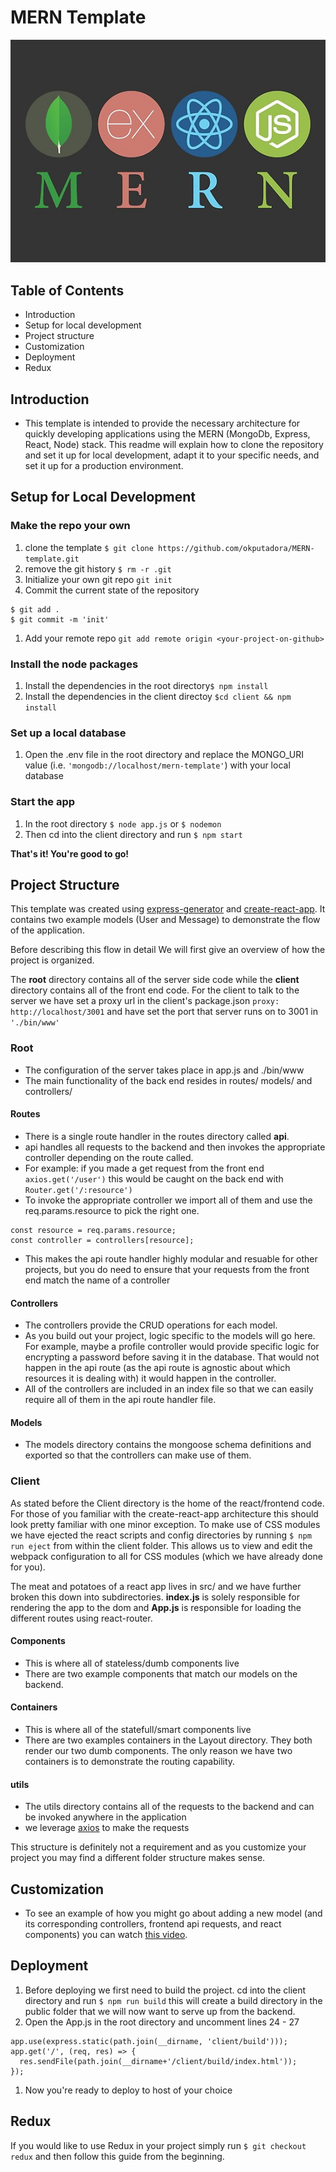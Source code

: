 # MERN Template
![mern stack](mern.jpg)

## Table of Contents
* Introduction
* Setup for local development
* Project structure
* Customization
* Deployment
* Redux

## Introduction
* This template is intended to provide the necessary architecture for quickly
developing applications using the MERN (MongoDb, Express, React, Node) stack.
This readme will explain how to clone the repository and set it up for local
development, adapt it to your specific needs, and set it up for a production
environment.

## Setup for Local Development
### Make the repo your own
1. clone the template `$ git clone https://github.com/okputadora/MERN-template.git`
1. remove the git history `$ rm -r .git`
1. Initialize your own git repo `git init`
1. Commit the current state of the repository
```
$ git add .
$ git commit -m 'init'
```
1. Add your remote repo `git add remote origin <your-project-on-github>`

### Install the node packages
1. Install the dependencies in the root directory`$ npm install`
1. Install the dependencies in the client directoy `$cd client && npm install`

### Set up a local database
1. Open the .env file in the root directory and replace the MONGO_URI value
(i.e. `'mongodb://localhost/mern-template'`) with your local database

### Start the app
1. In the root directory `$ node app.js` or `$ nodemon`
1. Then cd into the client directory and run `$ npm start`

__That's it! You're good to go!__

## Project Structure
This template was created using [express-generator](https://github.com/expressjs/generator)
and [create-react-app](https://github.com/facebook/create-react-app). It contains
two example models (User and Message) to demonstrate the flow of the application.

Before describing this flow in detail We will first give an overview of how the project is organized.

The __root__ directory contains all of the server side code while the __client__
directory contains all of the front end code. For the client to talk to the server
we have set a proxy url in the client's package.json `proxy: http://localhost/3001`
and have set the port that server runs on to 3001 in `'./bin/www'`

### Root
* The configuration of the server takes place in app.js and ./bin/www
* The main functionality of the back end resides in routes/ models/ and controllers/
#### Routes
* There is a single route handler in the routes directory called __api__.
* api handles all requests to the backend and then invokes the appropriate controller
depending on the route called.
* For example: if you made a get request from the front end `axios.get('/user')`
this would be caught on the back end with `Router.get('/:resource')`
* To invoke the appropriate controller we import all of them and use the req.params.resource
to pick the right one.
```
const resource = req.params.resource;
const controller = controllers[resource];
```
* This makes the api route handler highly modular and resuable for other projects,
but you do need to ensure that your requests from the front end match the name of a controller
#### Controllers
* The controllers provide the CRUD operations for each model.
* As you build out your project, logic specific to the models will go here. For example,
maybe a profile controller would provide specific logic for encrypting a password before
saving it in the database. That would not happen in the api route (as the api route is agnostic
about which resources it is dealing with) it would happen in the controller.
* All of the controllers are included in an index file so that we can easily require
all of them in the api route handler file.
#### Models
* The models directory contains the mongoose schema definitions and exported
so that the controllers can make use of them.

### Client
As stated before the Client directory is the home of the react/frontend code. For those of you
familiar with the create-react-app architecture this should look pretty familiar with one minor exception.
To make use of CSS modules we have ejected the react scripts and config directories by running
`$ npm run eject` from within the client folder. This allows us to view and edit the webpack
configuration to all for CSS modules (which we have already done for you).

The meat and potatoes of a react app lives in src/ and we have further broken this down
into subdirectories. __index.js__ is solely responsible for rendering the app to the dom
and __App.js__ is responsible for loading the different routes using react-router.
#### Components
* This is where all of stateless/dumb components live
* There are two example components that match our models on the backend.
#### Containers
* This is where all of the statefull/smart components live
* There are two examples containers in the Layout directory. They both render our two dumb
components. The only reason we have two containers is to demonstrate the routing capability.
#### utils
* The utils directory contains all of the requests to the backend and can be invoked anywhere in the application
* we leverage [axios](https://github.com/axios/axios) to make the requests

This structure is definitely not a requirement and as you customize your project
you may find a different folder structure makes sense.

## Customization
* To see an example of how you might go about adding a new model (and its corresponding
  controllers, frontend api requests, and react components) you can watch [this video](videcomingsoong).

## Deployment
1. Before deploying we first need to build the project. cd into the client directory
and run `$ npm run build` this will create a build directory in the public folder
that we will now want to serve up from the backend.
1. Open the App.js in the root directory and uncomment lines 24 - 27
```
app.use(express.static(path.join(__dirname, 'client/build')));
app.get('/', (req, res) => {
  res.sendFile(path.join(__dirname+'/client/build/index.html'));
});
```
1. Now you're ready to deploy to host of your choice

## Redux
If you would like to use Redux in your project simply run `$ git checkout redux`
and then follow this guide from the beginning.
